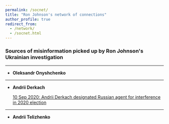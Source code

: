 ```yaml
---
permalink: /socnet/
title: "Ron Johnson's network of connections"
author_profile: true
redirect_from:
  - /network/
  - /socnet.html
---
```


### Sources of misinformation picked up by Ron Johnson's Ukrainian investigation
---
* **Oleksandr Onyshchenko**

  [10 Sep 2020: Both Andrii Derkach and Oleksandr Onyshcenko claim to have passed anti-Biden information to Senator Johnson (R-WI)]:(https://www.washingtonpost.com/politics/2020/09/10/trump-team-welcomed-russian-disinformation-trump-administration-further-confirms/)
  
---
* **Andrii Derkach**

  [10 Sep 2020: Andrii Derkach designated Russian agent for interference in 2020 election](https://home.treasury.gov/news/press-releases/sm1118)
 
---

* **Andrii Telizhenko**

